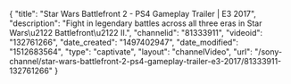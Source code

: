 {
    "title": "Star Wars Battlefront 2 - PS4 Gameplay Trailer | E3 2017",
    "description": "Fight in legendary battles across all three eras in Star Wars\u2122 Battlefront\u2122 II.",
    "channelid": "81333911",
    "videoid": "132761266",
    "date_created": "1497402947",
    "date_modified": "1512683564",
    "type": "captivate",
    "layout": "channelVideo",
    "url": "\/sony-channel\/star-wars-battlefront-2-ps4-gameplay-trailer-e3-2017\/81333911-132761266"
}
